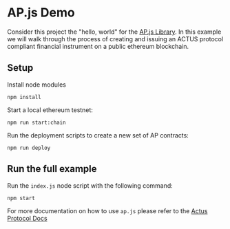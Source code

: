 # AP.js Demo

Consider this project the "hello, world" for the [AP.js Library](https://github.com/atpar/ap-monorepo/tree/master/packages/ap.js). In this example we will walk through the process of creating and issuing an ACTUS protocol compliant financial instrument on a public ethereum blockchain.

## Setup

Install node modules

    npm install

Start a local ethereum testnet:

    npm run start:chain

Run the deployment scripts to create a new set of AP contracts:

    npm run deploy


## Run the full example

Run the `index.js` node script with the following command:

    npm start


For more documentation on how to use `ap.js` please refer to the [Actus Protocol Docs](https://docs.actus-protocol.io/guides/getting-started)
